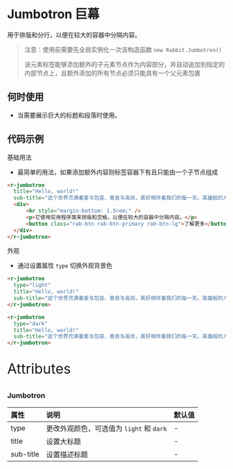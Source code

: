 # Jumbotron 巨幕

用于排版和分行，以便在较大的容器中分隔内容。

> 注意：使用前需要先全局实例化一次该构造函数  `new Rabbit.Jumbotron()`
>
> 该元素标签能够添加额外的子元素节点作为内容部分，并自动追加到指定的内部节点上，且额外添加的所有节点必须只能具有一个父元素包裹

## 何时使用

- 当需要展示巨大的标题和段落时使用。

## 代码示例

基础用法

- 最简单的用法，如果添加额外内容则标签容器下有且只能由一个子节点组成

```html
<r-jumbotron 
  title="Hello, world!" 
  sub-title="这个世界充满着爱与包容、善良与高尚，美好相伴着我们的每一天。英雄般的人物在这个时代层出不穷，感谢您的使用！">
  <div>
      <hr style="margin-bottom: 1.5rem;" />
      <p>它使用实用程序类来排版和空格，以便在较大的容器中分隔内容。</p>
      <button class="rab-btn rab-btn-primary rab-btn-lg">了解更多</button>
  </div>
</r-jumbotron>
```

外观

- 通过设置属性 `type` 切换外观背景色

```html
<r-jumbotron 
  type="light" 
  title="Hello, world!" 
  sub-title="这个世界充满着爱与包容、善良与高尚，美好相伴着我们的每一天。英雄般的人物在这个时代层出不穷，感谢您的使用！">
</r-jumbotron>

<r-jumbotron 
  type="dark" 
  title="Hello, world!" 
  sub-title="这个世界充满着爱与包容、善良与高尚，美好相伴着我们的每一天。英雄般的人物在这个时代层出不穷，感谢您的使用！">
</r-jumbotron>
```

<p style="font-size: 32px">Attributes</p>

### Jumbotron

| 属性      | 说明                                     | 默认值 |
| :-------- | :--------------------------------------- | :----- |
| type      | 更改外观颜色，可选值为 `light` 和 `dark` | -      |
| title     | 设置大标题                               | -      |
| sub-title | 设置描述标题                             | -      |